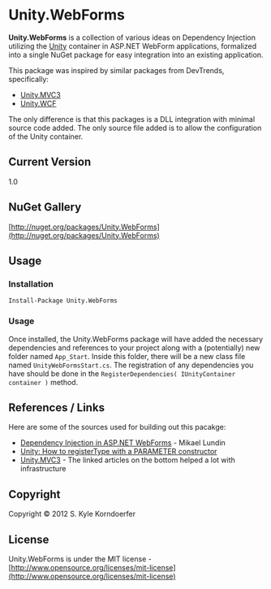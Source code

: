 # Unity.WebForms

**Unity.WebForms** is a collection of various ideas on Dependency Injection utilizing the [Unity](http://unity.codeplex.com/) container in ASP.NET WebForm applications, formalized into a single NuGet package for easy integration into an existing application.

This package was inspired by similar packages from DevTrends, specifically:

* [Unity.MVC3](http://nuget.org/packages/Unity.Mvc3/ "DevTrends Unity.MVC3")
* [Unity.WCF](http://nuget.org/packages/Unity.Wcf/ "DevTrends Unity.WCF")

The only difference is that this packages is a DLL integration with minimal source code added. The only source file added is to allow the configuration of the Unity container.

## Current Version
1.0

## NuGet Gallery
[http://nuget.org/packages/Unity.WebForms](http://nuget.org/packages/Unity.WebForms)

## Usage

### Installation
	Install-Package Unity.WebForms

### Usage
Once installed, the Unity.WebForms package will have added the necessary dependencies and references to your project along with a (potentially) new folder named `App_Start`. Inside this folder, there will be a new class file named `UnityWebFormsStart.cs`. The registration of any dependencies you have should be done in the `RegisterDependencies( IUnityContainer container )` method.

## References / Links
Here are some of the sources used for building out this pacakge:

* [Dependency Injection in ASP.NET WebForms](http://litemedia.info/dependency-injection-in-asp.net-webforms) - Mikael Lundin
* [Unity: How to registerType with a PARAMETER constructor](http://stackoverflow.com/a/4007337)
* [Unity.MVC3](http://unitymvc3.codeplex.com/) - The linked articles on the bottom helped a lot with infrastructure

## Copyright
Copyright &copy; 2012 S. Kyle Korndoerfer

## License
Unity.WebForms is under the MIT license - [http://www.opensource.org/licenses/mit-license](http://www.opensource.org/licenses/mit-license)